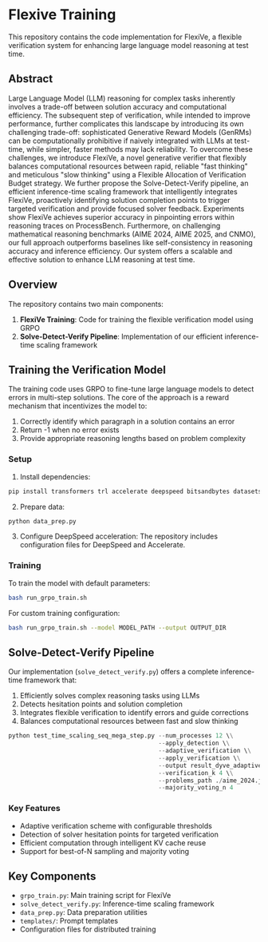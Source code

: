 # Flexive Training

This repository contains the code implementation for FlexiVe, a flexible verification system for enhancing large language model reasoning at test time.

## Abstract

Large Language Model (LLM) reasoning for complex tasks inherently involves a
trade-off between solution accuracy and computational efficiency. The subsequent
step of verification, while intended to improve performance, further complicates
this landscape by introducing its own challenging trade-off: sophisticated Generative Reward Models (GenRMs) can be computationally prohibitive if naively
integrated with LLMs at test-time, while simpler, faster methods may lack reliability. To overcome these challenges, we introduce FlexiVe, a novel generative
verifier that flexibly balances computational resources between rapid, reliable "fast
thinking" and meticulous "slow thinking" using a Flexible Allocation of Verification Budget strategy. We further propose the Solve-Detect-Verify pipeline, an
efficient inference-time scaling framework that intelligently integrates FlexiVe,
proactively identifying solution completion points to trigger targeted verification
and provide focused solver feedback. Experiments show FlexiVe achieves superior
accuracy in pinpointing errors within reasoning traces on ProcessBench. Furthermore, on challenging mathematical reasoning benchmarks (AIME 2024, AIME
2025, and CNMO), our full approach outperforms baselines like self-consistency
in reasoning accuracy and inference efficiency. Our system offers a scalable and
effective solution to enhance LLM reasoning at test time.

## Overview

The repository contains two main components:

1. **FlexiVe Training**: Code for training the flexible verification model using GRPO
2. **Solve-Detect-Verify Pipeline**: Implementation of our efficient inference-time scaling framework

## Training the Verification Model

The training code uses GRPO to fine-tune large language models to detect errors in multi-step solutions. The core of the approach is a reward mechanism that incentivizes the model to:

1. Correctly identify which paragraph in a solution contains an error
2. Return -1 when no error exists
3. Provide appropriate reasoning lengths based on problem complexity

### Setup

1. Install dependencies:
```bash
pip install transformers trl accelerate deepspeed bitsandbytes datasets matplotlib scikit-learn
```

2. Prepare data:
```bash
python data_prep.py
```

3. Configure DeepSpeed acceleration:
The repository includes configuration files for DeepSpeed and Accelerate.

### Training

To train the model with default parameters:
```bash
bash run_grpo_train.sh
```

For custom training configuration:
```bash
bash run_grpo_train.sh --model MODEL_PATH --output OUTPUT_DIR
```

## Solve-Detect-Verify Pipeline

Our implementation (`solve_detect_verify.py`) offers a complete inference-time framework that:

1. Efficiently solves complex reasoning tasks using LLMs
2. Detects hesitation points and solution completion
3. Integrates flexible verification to identify errors and guide corrections
4. Balances computational resources between fast and slow thinking
```python
python test_time_scaling_seq_mega_step.py --num_processes 12 \\
                                          --apply_detection \\
                                          --adaptive_verification \\
                                          --apply_verification \\
                                          --output result_dyve_adaptive_fuzzy_k8_aime2024.json \\
                                          --verification_k 4 \\
                                          --problems_path ./aime_2024.jsonl \\
                                          --majority_voting_n 4 
```

### Key Features

- Adaptive verification scheme with configurable thresholds
- Detection of solver hesitation points for targeted verification
- Efficient computation through intelligent KV cache reuse
- Support for best-of-N sampling and majority voting

## Key Components

- `grpo_train.py`: Main training script for FlexiVe
- `solve_detect_verify.py`: Inference-time scaling framework
- `data_prep.py`: Data preparation utilities
- `templates/`: Prompt templates
- Configuration files for distributed training
